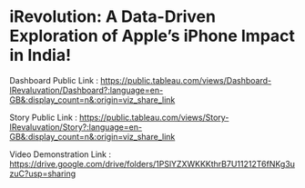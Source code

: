 # iRevolution: A Data-Driven Exploration of Apple’s iPhone Impact in India!

Dashboard Public Link : https://public.tableau.com/views/Dashboard-IRevaluvation/Dashboard?:language=en-GB&:display_count=n&:origin=viz_share_link

Story Public Link : https://public.tableau.com/views/Story-IRevaluvation/Story?:language=en-GB&:display_count=n&:origin=viz_share_link

Video Demonstration Link : https://drive.google.com/drive/folders/1PSlYZXWKKKthrB7U11212T6fNKg3uzuC?usp=sharing

